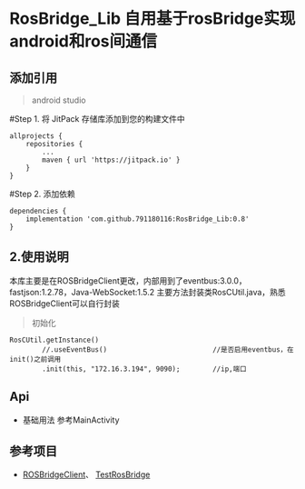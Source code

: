 # RosBridge_Lib 自用基于rosBridge实现android和ros间通信
## 添加引用
> android studio
 
#Step 1. 将 JitPack 存储库添加到您的构建文件中 
    
    allprojects {
        repositories {
            ...
            maven { url 'https://jitpack.io' }
        }
    }

#Step 2. 添加依赖

    dependencies {
        implementation 'com.github.791180116:RosBridge_Lib:0.8'
    }
    
## 2.使用说明

本库主要是在ROSBridgeClient更改，内部用到了eventbus:3.0.0，fastjson:1.2.78，Java-WebSocket:1.5.2
主要方法封装类RosCUtil.java，熟悉ROSBridgeClient可以自行封装

>初始化

    RosCUtil.getInstance()
            //.useEventBus()                          //是否启用eventbus，在init()之前调用
            .init(this, "172.16.3.194", 9090);        //ip,端口

## Api
- 基础用法
  参考MainActivity

## 参考项目 ##
* [ROSBridgeClient](https://github.com/djilk/ROSBridgeClient)、 [TestRosBridge](https://github.com/KEYD111/TestRosBridge) 
